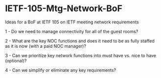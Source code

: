# IETF-105-Mtg-Network-BoF
Ideas for a BoF at IETF 105 on IETF meeting network requirements

1 - Do we need to manage connectivity for all of the guest rooms?

2 - What are the key NOC functions and does it need to be as fully staffed as it is now (with a paid NOC manager)?

3 - Can we prioritize key network functions into must have vs. nice to have (optional)?

4 - Can we simplify or eliminate any key requirements?
